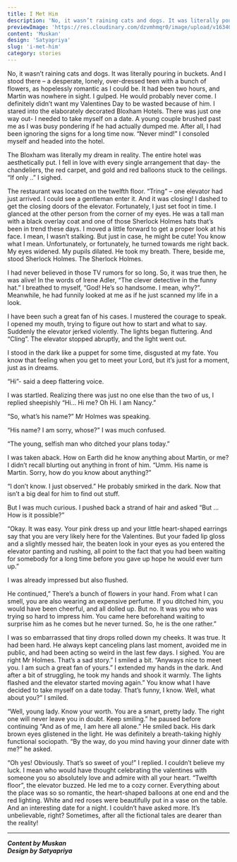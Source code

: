 ```yaml
---
title: I Met Him
description: 'No, it wasn’t raining cats and dogs. It was literally pouring in buckets. And I stood there – a des...'
previewImage: 'https://res.cloudinary.com/dzvmhmqr0/image/upload/v1634018818/Articles%20Cover%20Image/I_Met_Him_cdi1pi.png'
content: 'Muskan'
design: 'Satyapriya'
slug: 'i-met-him'
category: stories
---
```


No, it wasn’t raining cats and dogs. It was literally pouring in buckets. And I stood there – a desperate, lonely, over-dressed teen with a bunch of flowers, as hopelessly romantic as I could be. It had been two hours, and Martin was nowhere in sight. I gulped. He would probably never come. I definitely didn’t want my Valentines Day to be wasted because of him. I stared into the elaborately decorated Bloxham Hotels. There was just one way out- I needed to take myself on a date. A young couple brushed past me as I was busy pondering if he had actually dumped me. After all, I had been ignoring the signs for a long time now. “Never mind!” I consoled myself and headed into the hotel.

The Bloxham was literally my dream in reality. The entire hotel was aesthetically put. I fell in love with every single arrangement that day- the chandeliers, the red carpet, and gold and red balloons stuck to the ceilings. “If only ..” I sighed.

The restaurant was located on the twelfth floor. “Tring” – one elevator had just arrived. I could see a gentleman enter it. And it was closing! I dashed to get the closing doors of the elevator. Fortunately, I just set foot in time. I glanced at the other person from the corner of my eyes. He was a tall man with a black overlay coat and one of those Sherlock Holmes hats that’s been in trend these days. I moved a little forward to get a proper look at his face. I mean, I wasn’t stalking. But just in case, he might be cute! You know what I mean. Unfortunately, or fortunately, he turned towards me right back. My eyes widened. My pupils dilated. He took my breath. There, beside me, stood Sherlock Holmes. The Sherlock Holmes.

I had never believed in those TV rumors for so long. So, it was true then, he was alive! In the words of Irene Adler, “The clever detective in the funny hat.” I breathed to myself, “God! He’s so handsome. I mean, why?”. Meanwhile, he had funnily looked at me as if he just scanned my life in a look.

I have been such a great fan of his cases. I mustered the courage to speak. I opened my mouth, trying to figure out how to start and what to say. Suddenly the elevator jerked violently. The lights began fluttering. And “Cling”. The elevator stopped abruptly, and the light went out.

I stood in the dark like a puppet for some time, disgusted at my fate. You know that feeling when you get to meet your Lord, but it’s just for a moment, just as in dreams.

“Hi”- said a deep flattering voice.

I was startled. Realizing there was just no one else than the two of us, I replied sheepishly “Hi… Hi me? Oh Hi. I am Nancy.”

“So, what’s his name?” Mr Holmes was speaking.

“His name? I am sorry, whose?” I was much confused.

“The young, selfish man who ditched your plans today.”

I was taken aback. How on Earth did he know anything about Martin, or me? I didn’t recall blurting out anything in front of him. “Umm. His name is Martin. Sorry, how do you know about anything?”

“I don’t know. I just observed.” He probably smirked in the dark. Now that isn’t a big deal for him to find out stuff.

But I was much curious. I pushed back a strand of hair and asked “But …How is it possible?”

“Okay. It was easy. Your pink dress up and your little heart-shaped earrings say that you are very likely here for the Valentines. But your faded lip gloss and a slightly messed hair, the beaten look in your eyes as you entered the elevator panting and rushing, all point to the fact that you had been waiting for somebody for a long time before you gave up hope he would ever turn up.”

I was already impressed but also flushed.

He continued,” There’s a bunch of flowers in your hand. From what I can smell, you are also wearing an expensive perfume. If you ditched him, you would have been cheerful, and all dolled up. But no. It was you who was trying so hard to impress him. You came here beforehand waiting to surprise him as he comes but he never turned. So, he is the one rather.”

I was so embarrassed that tiny drops rolled down my cheeks. It was true. It had been hard. He always kept canceling plans last moment, avoided me in public, and had been acting so weird in the last few days. I sighed. You are right Mr Holmes. That’s a sad story.” I smiled a bit. “Anyways nice to meet you. I am such a great fan of yours.” I extended my hands in the dark. And after a bit of struggling, he took my hands and shook it warmly. The lights flashed and the elevator started moving again.” You know what I have decided to take myself on a date today. That’s funny, I know. Well, what about you?” I smiled.

“Well, young lady. Know your worth. You are a smart, pretty lady. The right one will never leave you in doubt. Keep smiling.” he paused before continuing “And as of me, I am here all alone.” He smiled back. His dark brown eyes glistened in the light. He was definitely a breath-taking highly functional sociopath. “By the way, do you mind having your dinner date with me?” he asked.

“Oh yes! Obviously. That’s so sweet of you!” I replied. I couldn’t believe my luck. I mean who would have thought celebrating the valentines with someone you so absolutely love and admire with all your heart. “Twelfth floor”, the elevator buzzed. He led me to a cozy corner. Everything about the place was so so romantic, the heart-shaped balloons at one end and the red lighting. White and red roses were beautifully put in a vase on the table. And an interesting date for a night. I couldn’t have asked more. It’s unbelievable, right?
Sometimes, after all the fictional tales are dearer than the reality!

---

**_Content by Muskan_** <br>
**_Design by Satyapriya_**
